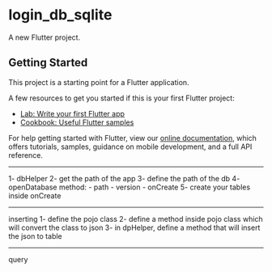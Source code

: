 # login_db_sqlite

A new Flutter project.

## Getting Started

This project is a starting point for a Flutter application.

A few resources to get you started if this is your first Flutter project:

- [Lab: Write your first Flutter app](https://flutter.dev/docs/get-started/codelab)
- [Cookbook: Useful Flutter samples](https://flutter.dev/docs/cookbook)

For help getting started with Flutter, view our
[online documentation](https://flutter.dev/docs), which offers tutorials,
samples, guidance on mobile development, and a full API reference.

**************************************

1- dbHelper
2- get the path of the app
3- define the path of the db
4- openDatabase method:
	- path
	- version
	- onCreate
5- create your tables inside onCreate
************************************
inserting
1- define the pojo class
2- define a method inside pojo class which will convert the class to json
3- in dpHelper, define a method that will insert the json to table
**************************************
query

